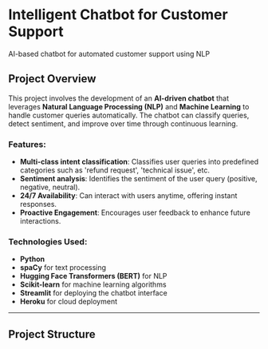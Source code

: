# Intelligent Chatbot for Customer Support
AI-based chatbot for automated customer support using NLP
## Project Overview
This project involves the development of an **AI-driven chatbot** that leverages **Natural Language Processing (NLP)** and **Machine Learning** to handle customer queries automatically. The chatbot can classify queries, detect sentiment, and improve over time through continuous learning.

### Features:
- **Multi-class intent classification**: Classifies user queries into predefined categories such as 'refund request', 'technical issue', etc.
- **Sentiment analysis**: Identifies the sentiment of the user query (positive, negative, neutral).
- **24/7 Availability**: Can interact with users anytime, offering instant responses.
- **Proactive Engagement**: Encourages user feedback to enhance future interactions.

### Technologies Used:
- **Python**
- **spaCy** for text processing
- **Hugging Face Transformers (BERT)** for NLP
- **Scikit-learn** for machine learning algorithms
- **Streamlit** for deploying the chatbot interface
- **Heroku** for cloud deployment

---

## Project Structure

